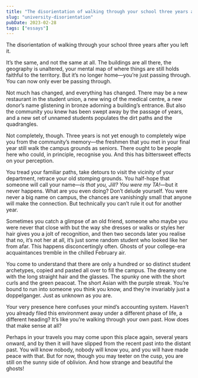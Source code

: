 ```yaml
---
title: "The disorientation of walking through your school three years after you left it"
slug: "university-disorientation"
pubDate: 2023-02-28
tags: ["essays"]
---	
```


The disorientation of walking through your school three years after you left it.

It’s the same, and not the same at all. The buildings are all there, the geography is unaltered, your mental map of where things are still holds faithful to the territory. But it’s no longer home—you’re just passing through. You can now only ever be passing through.

Not much has changed, and everything has changed. There may be a new restaurant in the student union, a new wing of the medical centre, a new donor’s name glistening in bronze adorning a building’s entrance. But also the community you knew has been swept away by the passage of years, and a new set of unnamed students populates the dirt paths and the quadrangles.

Not completely, though. Three years is not yet enough to completely wipe you from the community’s memory—the freshmen that you met in your final year still walk the campus grounds as seniors. There ought to be people here who could, in principle, recognise you. And this has bittersweet effects on your perception.

You tread your familiar paths, take detours to visit the vicinity of your department, retrace your old stomping grounds. You half-hope that someone will call your name—_is that you, Jill? You were my TA!_—but it never happens. What are you even doing? Don’t delude yourself. You were never a big name on campus, the chances are vanishingly small that anyone will make the connection. But technically you can’t rule it out for another year.

Sometimes you catch a glimpse of an old friend, someone who maybe you were never that close with but the way she dresses or walks or styles her hair gives you a jolt of recognition, and then two seconds later you realise that no, it’s not her at all, it’s just some random student who looked like her from afar. This happens disconcertingly often. Ghosts of your college-era acquaintances tremble in the chilled February air.

You come to understand that there are only a hundred or so distinct student archetypes, copied and pasted all over to fill the campus. The dreamy one with the long straight hair and the glasses. The spunky one with the short curls and the green peacoat. The short Asian with the purple streak. You’re bound to run into someone you think you know, and they’re invariably just a doppelganger. Just as unknown as you are.

Your very presence here confuses your mind’s accounting system. Haven’t you already filed this environment away under a different phase of life, a different heading? It’s like you’re walking through your own past. How does that make sense at all?

Perhaps in your travels you may come upon this place again, several years onward, and by then it will have slipped from the recent past into the distant past. You will know nobody, nobody will know you, and you will have made peace with that. But for now, though you may teeter on the cusp, you are still on the sunny side of oblivion. And how strange and beautiful the ghosts!

